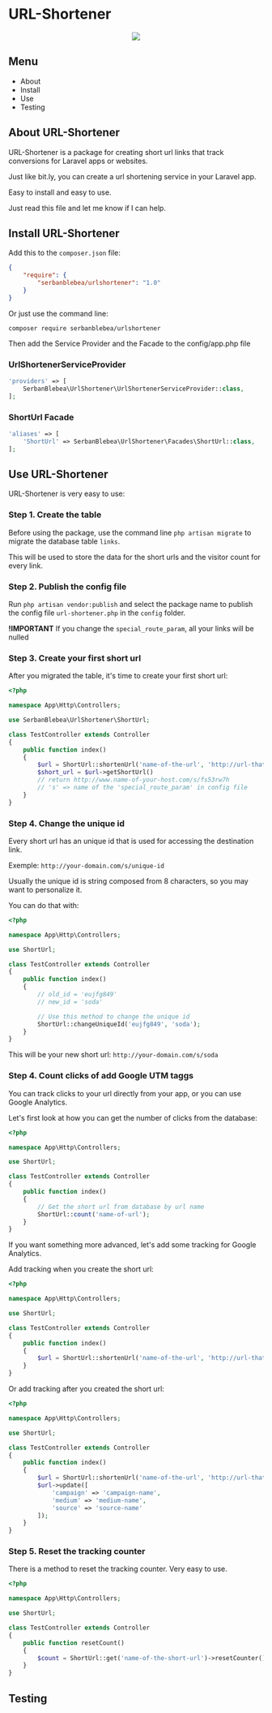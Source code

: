 # URL-Shortener

<p align="center">
<img src="https://raw.githubusercontent.com/SerbanBlebea/url-shortener/master/img/url-shortener-logo.png">
</p>

## Menu

- About
- Install
- Use
- Testing

## About URL-Shortener
URL-Shortener is a package for creating short url links that track conversions for Laravel apps or websites.

Just like bit.ly, you can create a url shortening service in your Laravel app.

Easy to install and easy to use.

Just read this file and let me know if I can help.

## Install URL-Shortener
Add this to the `composer.json` file:
```json
{
    "require": {
        "serbanblebea/urlshortener": "1.0"
    }
}
```

Or just use the command line:

    composer require serbanblebea/urlshortener

Then add the Service Provider and the Facade to the config/app.php file

### UrlShortenerServiceProvider
```php
'providers' => [
    SerbanBlebea\UrlShortener\UrlShortenerServiceProvider::class,
];
```

### ShortUrl Facade
```php
'aliases' => [
    'ShortUrl' => SerbanBlebea\UrlShortener\Facades\ShortUrl::class,
];
```

## Use URL-Shortener
URL-Shortener is very easy to use:

### Step 1. Create the table
Before using the package, use the command line `php artisan migrate` to migrate the database table `links`.

This will be used to store the data for the short urls and the visitor count for every link.

### Step 2. Publish the config file
Run `php artisan vendor:publish` and select the package name to publish the config file `url-shortener.php` in the `config` folder.

<strong>!IMPORTANT</strong> If you change the `special_route_param`, all your links will be nulled

### Step 3. Create your first short url
After you migrated the table, it's time to create your first short url:
```php
<?php

namespace App\Http\Controllers;

use SerbanBlebea\UrlShortener\ShortUrl;

class TestController extends Controller
{
    public function index()
    {
        $url = ShortUrl::shortenUrl('name-of-the-url', 'http://url-that-you-want-to-shorten.com');
        $short_url = $url->getShortUrl()
        // return http://www.name-of-your-host.com/s/fs53rw7h
        // 's' => name of the 'special_route_param' in config file
    }
}
```
### Step 4. Change the unique id
Every short url has an unique id that is used for accessing the destination link.

Exemple: `http://your-domain.com/s/unique-id`

Usually the unique id is string composed from 8 characters, so you may want to personalize it.

You can do that with:

```php
<?php

namespace App\Http\Controllers;

use ShortUrl;

class TestController extends Controller
{
    public function index()
    {
        // old_id = 'eujfg849'
        // new_id = 'soda'

        // Use this method to change the unique id
        ShortUrl::changeUniqueId('eujfg849', 'soda');
    }
}
```

This will be your new short url: `http://your-domain.com/s/soda`

### Step 4. Count clicks of add Google UTM taggs

You can track clicks to your url directly from your app, or you can use Google Analytics.

Let's first look at how you can get the number of clicks from the database:

```php
<?php

namespace App\Http\Controllers;

use ShortUrl;

class TestController extends Controller
{
    public function index()
    {
        // Get the short url from database by url name
        ShortUrl::count('name-of-url');
    }
}
```

If you want something more advanced, let's add some tracking for Google Analytics.

Add tracking when you create the short url:
```php
<?php

namespace App\Http\Controllers;

use ShortUrl;

class TestController extends Controller
{
    public function index()
    {   
        $url = ShortUrl::shortenUrl('name-of-the-url', 'http://url-that-you-want-to-shorten.com', 'campaign-name', 'medium-name', 'source-name');
    }
}
```

Or add tracking after you created the short url:
```php
<?php

namespace App\Http\Controllers;

use ShortUrl;

class TestController extends Controller
{
    public function index()
    {   
        $url = ShortUrl::shortenUrl('name-of-the-url', 'http://url-that-you-want-to-shorten.com');
        $url->update([
            'campaign' => 'campaign-name',
            'medium' => 'medium-name',
            'source' => 'source-name'
        ]);
    }
}
```

### Step 5. Reset the tracking counter

There is a method to reset the tracking counter. Very easy to use.

```php
<?php

namespace App\Http\Controllers;

use ShortUrl;

class TestController extends Controller
{
    public function resetCount()
    {
        $count = ShortUrl::get('name-of-the-short-url')->resetCounter();
    }
}

```

## Testing
